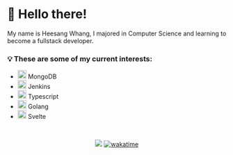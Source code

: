 <h1>👋 Hello there!</h1>

<p>
My name is Heesang Whang, I majored in Computer Science and learning to become a fullstack developer.
</p>

<h3>💡 These are some of my current interests: </h3>
<ul>
  <li>
    <img src="https://noticon-static.tammolo.com/dgggcrkxq/image/upload/v1581824691/noticon/hmvqgvug8zl7etwmabuq.png" width="20px" />
    <span> MongoDB </span>
  </li>
  <li>
    <img src="https://www.clipartmax.com/png/full/258-2589215_jenkins-icon-jenkins-icon.png" width="20px" />
    <span> Jenkins </span>
  </li>
  <li>
    <img src="https://noticon-static.tammolo.com/dgggcrkxq/image/upload/v1566913457/noticon/eh4d0dnic4n1neth3fui.png" width="20px" />
    <span> Typescript </span>
  </li>
  <li>
    <img src="https://noticon-static.tammolo.com/dgggcrkxq/image/upload/v1566913507/noticon/hjit7mgl2inale9sj9uo.png" width="20px">
    <span> Golang </span>
  </li>
  <li>
    <img src="https://noticon-static.tammolo.com/dgggcrkxq/image/upload/v1566777880/noticon/rijbvun7uj2kb3z4j2sy.png" width="20px" />
    <span> Svelte </span>
  </li>
</ul>

<br />
<div align=center>

[![](https://hits.seeyoufarm.com/api/count/incr/badge.svg?url=https%3A%2F%2Fgithub.com%2Fhwhang0917)](https://hits.seeyoufarm.com)
[![wakatime](https://wakatime.com/badge/user/fa40e415-9fa3-4a66-88b8-f50819bf5511.svg)](https://wakatime.com/@fa40e415-9fa3-4a66-88b8-f50819bf5511)

</div>
